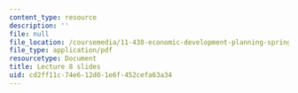```yaml
---
content_type: resource
description: ''
file: null
file_location: /coursemedia/11-438-economic-development-planning-spring-2020/cd2ff11c74e612d01e6f452cefa63a34_MIT11_438s20_lec8.pdf
file_type: application/pdf
resourcetype: Document
title: Lecture 8 slides
uid: cd2ff11c-74e6-12d0-1e6f-452cefa63a34
---
```

